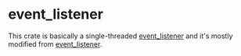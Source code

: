 # event_listener

This crate is basically a single-threaded [event_listener](https://github.com/smol-rs/event-listener) and it's mostly modified from [event_listener](https://github.com/smol-rs/event-listener).
